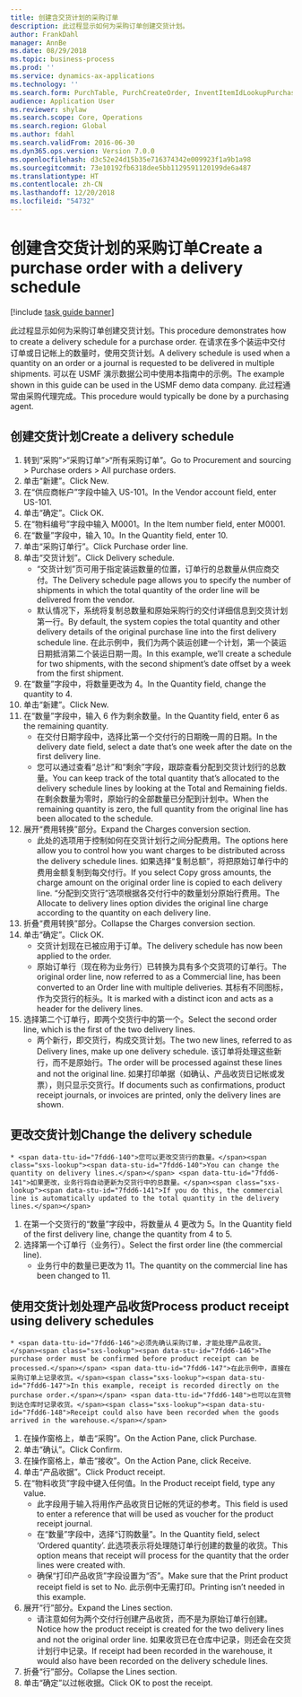 ```yaml
---
title: 创建含交货计划的采购订单
description: 此过程显示如何为采购订单创建交货计划。
author: FrankDahl
manager: AnnBe
ms.date: 08/29/2018
ms.topic: business-process
ms.prod: ''
ms.service: dynamics-ax-applications
ms.technology: ''
ms.search.form: PurchTable, PurchCreateOrder, InventItemIdLookupPurchase, PurchDeliverySchedule, PurchEditLines
audience: Application User
ms.reviewer: shylaw
ms.search.scope: Core, Operations
ms.search.region: Global
ms.author: fdahl
ms.search.validFrom: 2016-06-30
ms.dyn365.ops.version: Version 7.0.0
ms.openlocfilehash: d3c52e24d15b35e716374342e009923f1a9b1a98
ms.sourcegitcommit: 73e10192fb6318dee5bb1129591120199de6a487
ms.translationtype: HT
ms.contentlocale: zh-CN
ms.lasthandoff: 12/20/2018
ms.locfileid: "54732"
---
```

# <a name="create-a-purchase-order-with-a-delivery-schedule"></a><span data-ttu-id="7fdd6-103">创建含交货计划的采购订单</span><span class="sxs-lookup"><span data-stu-id="7fdd6-103">Create a purchase order with a delivery schedule</span></span>

[!include [task guide banner](../../includes/task-guide-banner.md)]

<span data-ttu-id="7fdd6-104">此过程显示如何为采购订单创建交货计划。</span><span class="sxs-lookup"><span data-stu-id="7fdd6-104">This procedure demonstrates how to create a delivery schedule for a purchase order.</span></span> <span data-ttu-id="7fdd6-105">在请求在多个装运中交付订单或日记帐上的数量时，使用交货计划。</span><span class="sxs-lookup"><span data-stu-id="7fdd6-105">A delivery schedule is used when a quantity on an order or a journal is requested to be delivered in multiple shipments.</span></span> <span data-ttu-id="7fdd6-106">可以在 USMF 演示数据公司中使用本指南中的示例。</span><span class="sxs-lookup"><span data-stu-id="7fdd6-106">The example shown in this guide can be used in the USMF demo data company.</span></span> <span data-ttu-id="7fdd6-107">此过程通常由采购代理完成。</span><span class="sxs-lookup"><span data-stu-id="7fdd6-107">This procedure would typically be done by a purchasing agent.</span></span>


## <a name="create-a-delivery-schedule"></a><span data-ttu-id="7fdd6-108">创建交货计划</span><span class="sxs-lookup"><span data-stu-id="7fdd6-108">Create a delivery schedule</span></span>
1. <span data-ttu-id="7fdd6-109">转到“采购”>“采购订单”>“所有采购订单”。</span><span class="sxs-lookup"><span data-stu-id="7fdd6-109">Go to Procurement and sourcing > Purchase orders > All purchase orders.</span></span>
2. <span data-ttu-id="7fdd6-110">单击“新建”。</span><span class="sxs-lookup"><span data-stu-id="7fdd6-110">Click New.</span></span>
3. <span data-ttu-id="7fdd6-111">在“供应商帐户”字段中输入 US-101。</span><span class="sxs-lookup"><span data-stu-id="7fdd6-111">In the Vendor account field, enter US-101.</span></span>
4. <span data-ttu-id="7fdd6-112">单击“确定”。</span><span class="sxs-lookup"><span data-stu-id="7fdd6-112">Click OK.</span></span>
5. <span data-ttu-id="7fdd6-113">在“物料编号”字段中输入 M0001。</span><span class="sxs-lookup"><span data-stu-id="7fdd6-113">In the Item number field, enter M0001.</span></span>
6. <span data-ttu-id="7fdd6-114">在“数量”字段中，输入 10。</span><span class="sxs-lookup"><span data-stu-id="7fdd6-114">In the Quantity field, enter 10.</span></span>
7. <span data-ttu-id="7fdd6-115">单击“采购订单行”。</span><span class="sxs-lookup"><span data-stu-id="7fdd6-115">Click Purchase order line.</span></span>
8. <span data-ttu-id="7fdd6-116">单击“交货计划”。</span><span class="sxs-lookup"><span data-stu-id="7fdd6-116">Click Delivery schedule.</span></span>
    * <span data-ttu-id="7fdd6-117">“交货计划”页可用于指定装运数量的位置，订单行的总数量从供应商交付。</span><span class="sxs-lookup"><span data-stu-id="7fdd6-117">The Delivery schedule page allows you to specify the number of shipments in which the total quantity of the order line will be delivered from the vendor.</span></span>  
    * <span data-ttu-id="7fdd6-118">默认情况下，系统将复制总数量和原始采购行的交付详细信息到交货计划第一行。</span><span class="sxs-lookup"><span data-stu-id="7fdd6-118">By default, the system copies the total quantity and other delivery details of the original purchase line into the first delivery schedule line.</span></span> <span data-ttu-id="7fdd6-119">在此示例中，我们为两个装运创建一个计划，第一个装运日期抵消第二个装运日期一周。</span><span class="sxs-lookup"><span data-stu-id="7fdd6-119">In this example, we’ll create a schedule for two shipments, with the second shipment’s date offset by a week from the first shipment.</span></span>  
9. <span data-ttu-id="7fdd6-120">在“数量”字段中，将数量更改为 4。</span><span class="sxs-lookup"><span data-stu-id="7fdd6-120">In the Quantity field, change the quantity to 4.</span></span>
10. <span data-ttu-id="7fdd6-121">单击“新建”。</span><span class="sxs-lookup"><span data-stu-id="7fdd6-121">Click New.</span></span>
11. <span data-ttu-id="7fdd6-122">在“数量”字段中，输入 6 作为剩余数量。</span><span class="sxs-lookup"><span data-stu-id="7fdd6-122">In the Quantity field, enter 6 as the remaining quantity.</span></span>
    * <span data-ttu-id="7fdd6-123">在交付日期字段中，选择比第一个交付行的日期晚一周的日期。</span><span class="sxs-lookup"><span data-stu-id="7fdd6-123">In the delivery date field, select a date that’s one week after the date on the first delivery line.</span></span>  
    * <span data-ttu-id="7fdd6-124">您可以通过查看“总计”和“剩余”字段，跟踪查看分配到交货计划行的总数量。</span><span class="sxs-lookup"><span data-stu-id="7fdd6-124">You can keep track of the total quantity that’s allocated to the delivery schedule lines by looking at the Total and Remaining fields.</span></span> <span data-ttu-id="7fdd6-125">在剩余数量为零时，原始行的全部数量已分配到计划中。</span><span class="sxs-lookup"><span data-stu-id="7fdd6-125">When the remaining quantity is zero, the full quantity from the original line has been allocated to the schedule.</span></span>  
12. <span data-ttu-id="7fdd6-126">展开“费用转换”部分。</span><span class="sxs-lookup"><span data-stu-id="7fdd6-126">Expand the Charges conversion section.</span></span>
    * <span data-ttu-id="7fdd6-127">此处的选项用于控制如何在交货计划行之间分配费用。</span><span class="sxs-lookup"><span data-stu-id="7fdd6-127">The options here allow you to control how you want charges to be distributed across the delivery schedule lines.</span></span> <span data-ttu-id="7fdd6-128">如果选择“复制总额”，将把原始订单行中的费用金额复制到每交付行。</span><span class="sxs-lookup"><span data-stu-id="7fdd6-128">If you select Copy gross amounts, the charge amount on the original order line is copied to each delivery line.</span></span> <span data-ttu-id="7fdd6-129">“分配到交货行”选项根据各交付行中的数量划分原始行费用。</span><span class="sxs-lookup"><span data-stu-id="7fdd6-129">The Allocate to delivery lines option divides the original line charge according to the quantity on each delivery line.</span></span>  
13. <span data-ttu-id="7fdd6-130">折叠“费用转换”部分。</span><span class="sxs-lookup"><span data-stu-id="7fdd6-130">Collapse the Charges conversion section.</span></span>
14. <span data-ttu-id="7fdd6-131">单击“确定”。</span><span class="sxs-lookup"><span data-stu-id="7fdd6-131">Click OK.</span></span>
    * <span data-ttu-id="7fdd6-132">交货计划现在已被应用于订单。</span><span class="sxs-lookup"><span data-stu-id="7fdd6-132">The delivery schedule has now been applied to the order.</span></span>  
    * <span data-ttu-id="7fdd6-133">原始订单行（现在称为业务行）已转换为具有多个交货项的订单行。</span><span class="sxs-lookup"><span data-stu-id="7fdd6-133">The original order line, now referred to as a Commercial line, has been converted to an Order line with multiple deliveries.</span></span> <span data-ttu-id="7fdd6-134">其标有不同图标，作为交货行的标头。</span><span class="sxs-lookup"><span data-stu-id="7fdd6-134">It is marked with a distinct icon and acts as a header for the delivery lines.</span></span>  
15. <span data-ttu-id="7fdd6-135">选择第二个订单行，即两个交货行中的第一个。</span><span class="sxs-lookup"><span data-stu-id="7fdd6-135">Select the second order line, which is the first of the two delivery lines.</span></span>
    * <span data-ttu-id="7fdd6-136">两个新行，即交货行，构成交货计划。</span><span class="sxs-lookup"><span data-stu-id="7fdd6-136">The two new lines, referred to as Delivery lines, make up one delivery schedule.</span></span> <span data-ttu-id="7fdd6-137">该订单将处理这些新行，而不是原始行。</span><span class="sxs-lookup"><span data-stu-id="7fdd6-137">The order will be processed against these lines and not the original line.</span></span> <span data-ttu-id="7fdd6-138">如果打印单据（如确认、产品收货日记帐或发票），则只显示交货行。</span><span class="sxs-lookup"><span data-stu-id="7fdd6-138">If documents such as confirmations, product receipt journals, or invoices are printed, only the delivery lines are shown.</span></span>  

## <a name="change-the-delivery-schedule"></a><span data-ttu-id="7fdd6-139">更改交货计划</span><span class="sxs-lookup"><span data-stu-id="7fdd6-139">Change the delivery schedule</span></span>
    * <span data-ttu-id="7fdd6-140">您可以更改交货行的数量。</span><span class="sxs-lookup"><span data-stu-id="7fdd6-140">You can change the quantity on delivery lines.</span></span> <span data-ttu-id="7fdd6-141">如果更改，业务行将自动更新为交货行中的总数量。</span><span class="sxs-lookup"><span data-stu-id="7fdd6-141">If you do this, the commercial line is automatically updated to the total quantity in the delivery lines.</span></span>  
1. <span data-ttu-id="7fdd6-142">在第一个交货行的“数量”字段中，将数量从 4 更改为 5。</span><span class="sxs-lookup"><span data-stu-id="7fdd6-142">In the Quantity field of the first delivery line, change the quantity from 4 to 5.</span></span>
2. <span data-ttu-id="7fdd6-143">选择第一个订单行（业务行）。</span><span class="sxs-lookup"><span data-stu-id="7fdd6-143">Select the first order line (the commercial line).</span></span>
    * <span data-ttu-id="7fdd6-144">业务行中的数量已更改为 11。</span><span class="sxs-lookup"><span data-stu-id="7fdd6-144">The quantity on the commercial line has been changed to 11.</span></span>  

## <a name="process-product-receipt-using-delivery-schedules"></a><span data-ttu-id="7fdd6-145">使用交货计划处理产品收货</span><span class="sxs-lookup"><span data-stu-id="7fdd6-145">Process product receipt using delivery schedules</span></span>
    * <span data-ttu-id="7fdd6-146">必须先确认采购订单，才能处理产品收货。</span><span class="sxs-lookup"><span data-stu-id="7fdd6-146">The purchase order must be confirmed before product receipt can be processed.</span></span> <span data-ttu-id="7fdd6-147">在此示例中，直接在采购订单上记录收货。</span><span class="sxs-lookup"><span data-stu-id="7fdd6-147">In this example, receipt is recorded directly on the purchase order.</span></span> <span data-ttu-id="7fdd6-148">也可以在货物到达仓库时记录收货。</span><span class="sxs-lookup"><span data-stu-id="7fdd6-148">Receipt could also have been recorded when the goods arrived in the warehouse.</span></span>  
1. <span data-ttu-id="7fdd6-149">在操作窗格上，单击“采购”。</span><span class="sxs-lookup"><span data-stu-id="7fdd6-149">On the Action Pane, click Purchase.</span></span>
2. <span data-ttu-id="7fdd6-150">单击“确认”。</span><span class="sxs-lookup"><span data-stu-id="7fdd6-150">Click Confirm.</span></span>
3. <span data-ttu-id="7fdd6-151">在操作窗格上，单击“接收”。</span><span class="sxs-lookup"><span data-stu-id="7fdd6-151">On the Action Pane, click Receive.</span></span>
4. <span data-ttu-id="7fdd6-152">单击“产品收据”。</span><span class="sxs-lookup"><span data-stu-id="7fdd6-152">Click Product receipt.</span></span>
5. <span data-ttu-id="7fdd6-153">在“物料收货”字段中键入任何值。</span><span class="sxs-lookup"><span data-stu-id="7fdd6-153">In the Product receipt field, type any value.</span></span>
    * <span data-ttu-id="7fdd6-154">此字段用于输入将用作产品收货日记帐的凭证的参考。</span><span class="sxs-lookup"><span data-stu-id="7fdd6-154">This field is used to enter a reference that will be used as voucher for the product receipt journal.</span></span>  
    * <span data-ttu-id="7fdd6-155">在“数量”字段中，选择“订购数量”。</span><span class="sxs-lookup"><span data-stu-id="7fdd6-155">In the Quantity field, select ‘Ordered quantity’.</span></span> <span data-ttu-id="7fdd6-156">此选项表示将处理随订单行创建的数量的收货。</span><span class="sxs-lookup"><span data-stu-id="7fdd6-156">This option means that receipt will process for the quantity that the order lines were created with.</span></span>  
    * <span data-ttu-id="7fdd6-157">确保“打印产品收货”字段设置为“否”。</span><span class="sxs-lookup"><span data-stu-id="7fdd6-157">Make sure that the Print product receipt field is set to No.</span></span> <span data-ttu-id="7fdd6-158">此示例中无需打印。</span><span class="sxs-lookup"><span data-stu-id="7fdd6-158">Printing isn’t needed in this example.</span></span>  
6. <span data-ttu-id="7fdd6-159">展开“行”部分。</span><span class="sxs-lookup"><span data-stu-id="7fdd6-159">Expand the Lines section.</span></span>
    * <span data-ttu-id="7fdd6-160">请注意如何为两个交付行创建产品收货，而不是为原始订单行创建。</span><span class="sxs-lookup"><span data-stu-id="7fdd6-160">Notice how the product receipt is created for the two delivery lines and not the original order line.</span></span> <span data-ttu-id="7fdd6-161">如果收货已在仓库中记录，则还会在交货计划行中记录。</span><span class="sxs-lookup"><span data-stu-id="7fdd6-161">If receipt had been recorded in the warehouse, it would also have been recorded on the delivery schedule lines.</span></span>  
7. <span data-ttu-id="7fdd6-162">折叠“行”部分。</span><span class="sxs-lookup"><span data-stu-id="7fdd6-162">Collapse the Lines section.</span></span>
8. <span data-ttu-id="7fdd6-163">单击“确定”以过帐收据。</span><span class="sxs-lookup"><span data-stu-id="7fdd6-163">Click OK to post the receipt.</span></span>

